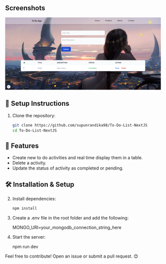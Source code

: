 ## Screenshots

![screenshot image](public/Screenshot.png)


## 🚀 Setup Instructions

1. Clone the repository:
   ```bash
   git clone https://github.com/supunrandika98/To-Do-List-NextJS
   cd To-Do-List-NextJS

## 🚀 Features

- Create new to do activities and real time display them in a table.
- Delete a activity.
- Update the status of activity as completed or pending.


## 🛠️ Installation & Setup

2. Install dependencies:

    ```bash 
    npm install

3. Create a .env file in the root folder and add the following:

    MONGO_URI=your_mongodb_connection_string_here

4. Start the server:

    npm run dev


Feel free to contribute! Open an issue or submit a pull request. 😊

